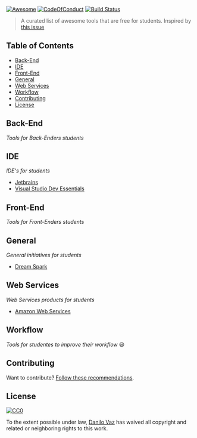 
[![Awesome](https://cdn.rawgit.com/sindresorhus/awesome/d7305f38d29fed78fa85652e3a63e154dd8e8829/media/badge.svg)](https://github.com/sindresorhus/awesome)
[![CodeOfConduct](https://img.shields.io/badge/code%20of%20conduct-1.3.0-ff69b4.svg)](http://contributor-covenant.org/version/1/3/0/)
[![Build Status](https://travis-ci.org/danilovaz/tools-for-students.svg?branch=master)](https://travis-ci.org/danilovaz/tools-for-students)

> A curated list of awesome tools that are free for students.
Inspired by [this issue](https://github.com/frontendbr/forum/issues/159)

## Table of Contents
* [Back-End](#back-end)
* [IDE](#ide)
* [Front-End](#front-end)
* [General](#general)
* [Web Services](#web-services)
* [Workflow](#workflow)
* [Contributing](#contributing)
* [License](#license)

## Back-End
*Tools for Back-Enders students*

## IDE
*IDE's for students*

* [Jetbrains](https://www.jetbrains.com/student/)
* [Visual Studio Dev Essentials](https://www.visualstudio.com/pt-br/products/visual-studio-dev-essentials-vs.aspx)

## Front-End
*Tools for Front-Enders students*

## General
*General initiatives for students*

* [Dream Spark](https://www.dreamspark.com/)

## Web Services
*Web Services products for students*

* [Amazon Web Services](https://aws.amazon.com/pt/education/awseducate/)

## Workflow
*Tools for studentes to improve their workflow* :smiley:

## Contributing
Want to contribute? [Follow these recommendations](https://github.com/danilovaz/tools-for-students/blob/master/CONTRIBUTING.md).

## License

[![CC0](https://licensebuttons.net/p/zero/1.0/88x31.png)](http://creativecommons.org/publicdomain/zero/1.0/)

To the extent possible under law, [Danilo Vaz](https://github.com/danilovaz) has waived all copyright and related or neighboring rights to this work.

